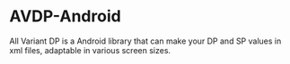 # AVDP-Android
All Variant DP is a Android library that can make your DP and SP values in xml files, adaptable in various screen sizes. 
